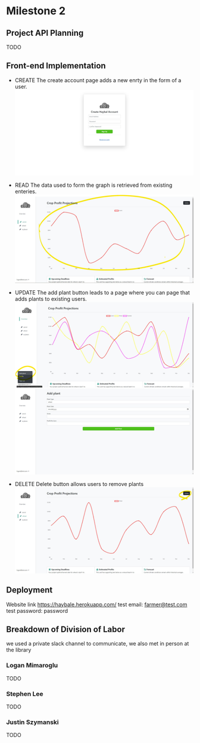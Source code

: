# Milestone 2

## Project API Planning

TODO

## Front-end Implementation

- CREATE
The create account page adds a new enrty in the form of a user. ![New user page](./img/create.jpg)

- READ
The data used to form the graph is retrieved from existing enteries. ![Graph data](./img/read.jpg)

- UPDATE
The add plant button leads to a page where you can page that adds plants to existing users.  ![add plant](./img/update.jpg) ![new plant](./img/update_plant.jpg)

- DELETE
Delete button allows users to remove plants ![remove plant](./img/delete.jpg)

## Deployment

Website link https://haybale.herokuapp.com/
test email: farmer@test.com
test password: password

## Breakdown of Division of Labor

we used a private slack channel to communicate, we also met in person at the library

### Logan Mimaroglu
TODO
### Stephen Lee
TODO
### Justin Szymanski
TODO
